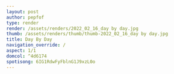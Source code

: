 ```yaml
---
layout: post
author: pepfof
type: render
render: /assets/renders/2022_02_16_day by day.jpg
thumb: /assets/renders/thumb/thumb-2022_02_16_day by day.jpg
title: Day By Day
navigation_override: /
aspect: 1/1
domcol: ^4d6174
spotisong: 6IG1RdwFyFblnG1J9xzL0o
---
```


<!--USER BEGIN 1-->

<!--USER END 1-->

<!--more-->
<!--USER BEGIN 2-->

<!--USER END 2-->

